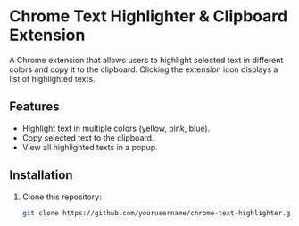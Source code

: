 # Chrome Text Highlighter & Clipboard Extension

A Chrome extension that allows users to highlight selected text in different colors and copy it to the clipboard. Clicking the extension icon displays a list of highlighted texts.

## Features
- Highlight text in multiple colors (yellow, pink, blue).
- Copy selected text to the clipboard.
- View all highlighted texts in a popup.

## Installation
1. Clone this repository:
   ```sh
   git clone https://github.com/yourusername/chrome-text-highlighter.git
